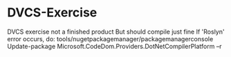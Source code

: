# DVCS-Exercise
DVCS exercise
not a finished product
But should compile just fine
If 'Roslyn' error occurs, do: tools/nugetpackagemanager/packagemanagerconsole Update-package Microsoft.CodeDom.Providers.DotNetCompilerPlatform –r
